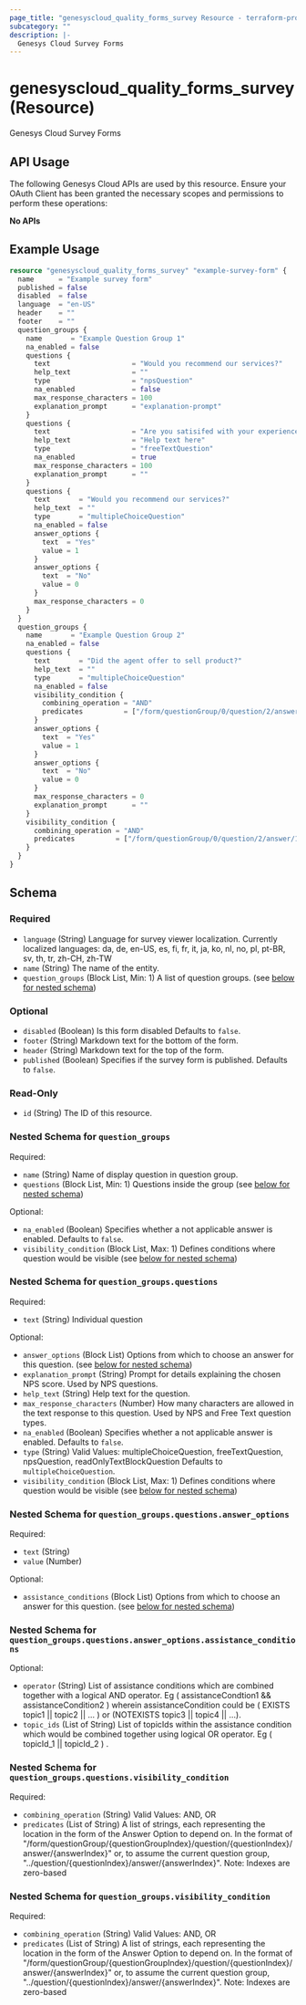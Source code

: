```yaml
---
page_title: "genesyscloud_quality_forms_survey Resource - terraform-provider-genesyscloud-jonesb"
subcategory: ""
description: |-
  Genesys Cloud Survey Forms
---
```

# genesyscloud_quality_forms_survey (Resource)

Genesys Cloud Survey Forms

## API Usage
The following Genesys Cloud APIs are used by this resource. Ensure your OAuth Client has been granted the necessary scopes and permissions to perform these operations:

**No APIs**

## Example Usage

```terraform
resource "genesyscloud_quality_forms_survey" "example-survey-form" {
  name      = "Example survey form"
  published = false
  disabled  = false
  language  = "en-US"
  header    = ""
  footer    = ""
  question_groups {
    name       = "Example Question Group 1"
    na_enabled = false
    questions {
      text                    = "Would you recommend our services?"
      help_text               = ""
      type                    = "npsQuestion"
      na_enabled              = false
      max_response_characters = 100
      explanation_prompt      = "explanation-prompt"
    }
    questions {
      text                    = "Are you satisifed with your experience?"
      help_text               = "Help text here"
      type                    = "freeTextQuestion"
      na_enabled              = true
      max_response_characters = 100
      explanation_prompt      = ""
    }
    questions {
      text       = "Would you recommend our services?"
      help_text  = ""
      type       = "multipleChoiceQuestion"
      na_enabled = false
      answer_options {
        text  = "Yes"
        value = 1
      }
      answer_options {
        text  = "No"
        value = 0
      }
      max_response_characters = 0
    }
  }
  question_groups {
    name       = "Example Question Group 2"
    na_enabled = false
    questions {
      text       = "Did the agent offer to sell product?"
      help_text  = ""
      type       = "multipleChoiceQuestion"
      na_enabled = false
      visibility_condition {
        combining_operation = "AND"
        predicates          = ["/form/questionGroup/0/question/2/answer/1"]
      }
      answer_options {
        text  = "Yes"
        value = 1
      }
      answer_options {
        text  = "No"
        value = 0
      }
      max_response_characters = 0
      explanation_prompt      = ""
    }
    visibility_condition {
      combining_operation = "AND"
      predicates          = ["/form/questionGroup/0/question/2/answer/1"]
    }
  }
}
```

<!-- schema generated by tfplugindocs -->
## Schema

### Required

- `language` (String) Language for survey viewer localization. Currently localized languages: da, de, en-US, es, fi, fr, it, ja, ko, nl, no, pl, pt-BR, sv, th, tr, zh-CH, zh-TW
- `name` (String) The name of the entity.
- `question_groups` (Block List, Min: 1) A list of question groups. (see [below for nested schema](#nestedblock--question_groups))

### Optional

- `disabled` (Boolean) Is this form disabled Defaults to `false`.
- `footer` (String) Markdown text for the bottom of the form.
- `header` (String) Markdown text for the top of the form.
- `published` (Boolean) Specifies if the survey form is published. Defaults to `false`.

### Read-Only

- `id` (String) The ID of this resource.

<a id="nestedblock--question_groups"></a>
### Nested Schema for `question_groups`

Required:

- `name` (String) Name of display question in question group.
- `questions` (Block List, Min: 1) Questions inside the group (see [below for nested schema](#nestedblock--question_groups--questions))

Optional:

- `na_enabled` (Boolean) Specifies whether a not applicable answer is enabled. Defaults to `false`.
- `visibility_condition` (Block List, Max: 1) Defines conditions where question would be visible (see [below for nested schema](#nestedblock--question_groups--visibility_condition))

<a id="nestedblock--question_groups--questions"></a>
### Nested Schema for `question_groups.questions`

Required:

- `text` (String) Individual question

Optional:

- `answer_options` (Block List) Options from which to choose an answer for this question. (see [below for nested schema](#nestedblock--question_groups--questions--answer_options))
- `explanation_prompt` (String) Prompt for details explaining the chosen NPS score. Used by NPS questions.
- `help_text` (String) Help text for the question.
- `max_response_characters` (Number) How many characters are allowed in the text response to this question. Used by NPS and Free Text question types.
- `na_enabled` (Boolean) Specifies whether a not applicable answer is enabled. Defaults to `false`.
- `type` (String) Valid Values: multipleChoiceQuestion, freeTextQuestion, npsQuestion, readOnlyTextBlockQuestion Defaults to `multipleChoiceQuestion`.
- `visibility_condition` (Block List, Max: 1) Defines conditions where question would be visible (see [below for nested schema](#nestedblock--question_groups--questions--visibility_condition))

<a id="nestedblock--question_groups--questions--answer_options"></a>
### Nested Schema for `question_groups.questions.answer_options`

Required:

- `text` (String)
- `value` (Number)

Optional:

- `assistance_conditions` (Block List) Options from which to choose an answer for this question. (see [below for nested schema](#nestedblock--question_groups--questions--answer_options--assistance_conditions))

<a id="nestedblock--question_groups--questions--answer_options--assistance_conditions"></a>
### Nested Schema for `question_groups.questions.answer_options.assistance_conditions`

Optional:

- `operator` (String) List of assistance conditions which are combined together with a logical AND operator. Eg ( assistanceCondtion1 && assistanceCondition2 ) wherein assistanceCondition could be ( EXISTS topic1 || topic2 || ... ) or (NOTEXISTS topic3 || topic4 || ...).
- `topic_ids` (List of String) List of topicIds within the assistance condition which would be combined together using logical OR operator. Eg ( topicId_1 || topicId_2 ) .



<a id="nestedblock--question_groups--questions--visibility_condition"></a>
### Nested Schema for `question_groups.questions.visibility_condition`

Required:

- `combining_operation` (String) Valid Values: AND, OR
- `predicates` (List of String) A list of strings, each representing the location in the form of the Answer Option to depend on. In the format of "/form/questionGroup/{questionGroupIndex}/question/{questionIndex}/answer/{answerIndex}" or, to assume the current question group, "../question/{questionIndex}/answer/{answerIndex}". Note: Indexes are zero-based



<a id="nestedblock--question_groups--visibility_condition"></a>
### Nested Schema for `question_groups.visibility_condition`

Required:

- `combining_operation` (String) Valid Values: AND, OR
- `predicates` (List of String) A list of strings, each representing the location in the form of the Answer Option to depend on. In the format of "/form/questionGroup/{questionGroupIndex}/question/{questionIndex}/answer/{answerIndex}" or, to assume the current question group, "../question/{questionIndex}/answer/{answerIndex}". Note: Indexes are zero-based

